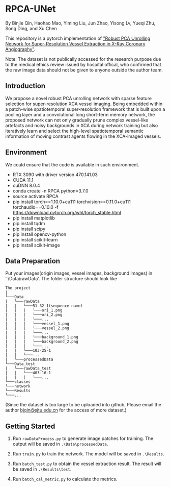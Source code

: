 # RPCA-UNet

By Binjie Qin, Haohao Mao, Yiming Liu, Jun Zhao, Yisong Lv, Yueqi Zhu, Song Ding, and Xu Chen

This repository is a pytorch implementation of ["Robust PCA Unrolling Network for Super-Resolution Vessel Extraction in X-Ray Coronary Angiography"](https://ieeexplore.ieee.org/stamp/stamp.jsp?tp=&arnumber=9780367).

Note: The dataset is not publically accessed for the research purpose due to the medical ethics review issued by hospital offical, who confirmed that the raw image data should not be given to anyone outside the author team. 

## Introduction
We propose a novel robust PCA unrolling network with sparse feature selection for super-resolution XCA vessel imaging. Being embedded within a patch-wise spatiotemporal super-resolution framework that is built upon a pooling layer and a convolutional long short-term memory network, the proposed network can not only gradually prune complex vessel-like artefacts and noisy backgrounds in XCA during network training but also iteratively learn and select the high-level spatiotemporal semantic information of moving contrast agents flowing in the XCA-imaged vessels.

## Environment

We could ensure that the code is available in such environment.
- RTX 3090 with driver version 470.141.03
- CUDA 11.1
- cuDNN 8.0.4
- conda create -n RPCA python=3.7.0
- source activate RPCA
- pip install torch==1.10.0+cu111 torchvision==0.11.0+cu111 torchaudio==0.10.0 -f https://download.pytorch.org/whl/torch_stable.html
- pip install matplotlib
- pip install tqdm
- pip install scipy
- pip install opencv-python
- pip install scikit-learn
- pip install scikit-image

## Data Preparation
Put your images(origin images, vessel images, background images) in '.\Data\rawData'. The folder structure should look like
```
The project
|
└───Data
|   └───rawData
|   |   └───51-32-1(sequence name)
|   |   |   └───ori_1.png
|   |   |   └───ori_2.png
|   |   |   └───...
|   |   |   └───vessel_1.png
|   |   |   └───vessel_2.png
|   |   |   └───...
|   |   |   └───background_1.png
|   |   |   └───background_2.png
|   |   |   └───...
|   |   └───103-25-1
|   |   └───...
|   └───processedData
└───Data_test
|   └───rawData_test
|   |   └───403-16-1
|   |   |   └───...
└───classes
└───network
└───Results
└───...
```
(Since the dataset is too large to be uploaded into github, Please email the author bjqin@sjtu.edu.cn for the access of more dataset.)

## Getting Started

1. Run `rawDataProcess.py` to generate image patches for training.
The output will be saved in `.\Data\processedData`.

2. Run `train.py` to train the network.
The model will be saved in `.\Results`.

3. Run `batch_test.py` to obtain the vessel extraction result.
The result will be saved in `.\Results\test`.
   
4. Run `batch_cal_metric.py` to calculate the metrics.
